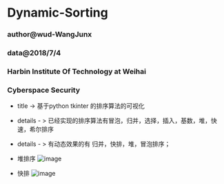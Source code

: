 # Dynamic-Sorting

### author@wud-WangJunx
### data@2018/7/4
### Harbin Institute Of Technology at Weihai
### Cyberspace Security


* title -> 基于python tkinter 的排序算法的可视化
* details - > 已经实现的排序算法有冒泡，归并，选择，插入，基数，堆，快速，希尔排序
* details - > 有动态效果的有 归并，快排，堆，冒泡排序；
* 堆排序 ![image](https://github.com/WangJunx/Dynamic-Sorting/blob/master/%E6%8E%A8%E6%8E%92%E5%BA%8F.png)

* 快排 ![image](https://github.com/WangJunx/Dynamic-Sorting/blob/master/%E5%BF%AB%E9%80%9F%E6%8E%92%E5%BA%8F.png)


